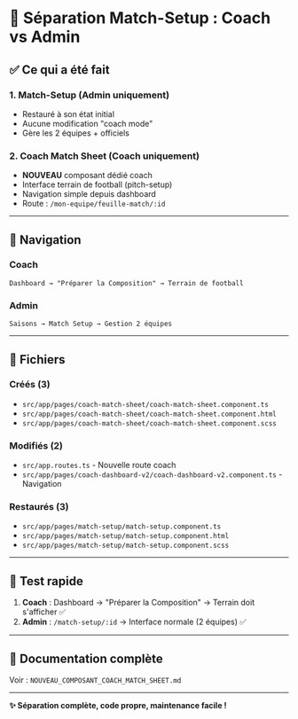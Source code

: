 # 🚀 Séparation Match-Setup : Coach vs Admin

## ✅ Ce qui a été fait

### 1. **Match-Setup** (Admin uniquement)
- Restauré à son état initial
- Aucune modification "coach mode"
- Gère les 2 équipes + officiels

### 2. **Coach Match Sheet** (Coach uniquement)
- **NOUVEAU** composant dédié coach
- Interface terrain de football (pitch-setup)
- Navigation simple depuis dashboard
- Route : `/mon-equipe/feuille-match/:id`

---

## 🎯 Navigation

### Coach
```
Dashboard → "Préparer la Composition" → Terrain de football
```

### Admin
```
Saisons → Match Setup → Gestion 2 équipes
```

---

## 📁 Fichiers

### Créés (3)
- `src/app/pages/coach-match-sheet/coach-match-sheet.component.ts`
- `src/app/pages/coach-match-sheet/coach-match-sheet.component.html`
- `src/app/pages/coach-match-sheet/coach-match-sheet.component.scss`

### Modifiés (2)
- `src/app.routes.ts` - Nouvelle route coach
- `src/app/pages/coach-dashboard-v2/coach-dashboard-v2.component.ts` - Navigation

### Restaurés (3)
- `src/app/pages/match-setup/match-setup.component.ts`
- `src/app/pages/match-setup/match-setup.component.html`
- `src/app/pages/match-setup/match-setup.component.scss`

---

## 🧪 Test rapide

1. **Coach** : Dashboard → "Préparer la Composition" → Terrain doit s'afficher ✅
2. **Admin** : `/match-setup/:id` → Interface normale (2 équipes) ✅

---

## 📖 Documentation complète

Voir : `NOUVEAU_COMPOSANT_COACH_MATCH_SHEET.md`

---

**✨ Séparation complète, code propre, maintenance facile !**
